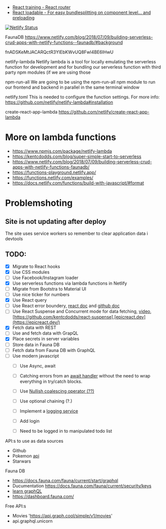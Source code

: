 * [React training - React router](https://reacttraining.com/react-router/web/example/basic)
* [React loadable - For easy bundlesplitting on component level... and preloading](https://github.com/jamiebuilds/react-loadable)


[![Netlify Status](https://api.netlify.com/api/v1/badges/9db31b59-e0a5-4d68-acf0-1560ae0f0a48/deploy-status)](https://app.netlify.com/sites/galante/deploys)




FaunaDB
https://www.netlify.com/blog/2018/07/09/building-serverless-crud-apps-with-netlify-functions--faunadb/#background

fnADSKeMtJACARQctR3YlEbKWvUQ8Fwl4BE6IHwU

netlify-lambda
Netlify lambda is a tool for locally emulating the serverless function for development and for bundling our serverless function with third party npm modules (if we are using those

npm-run-all
We are going to be using the npm-run-all npm module to run our frontend and backend in parallel in the same terminal window

netlify.toml
This is needed to configure the function settings. For more info: https://github.com/netlify/netlify-lambda#installation

create-react-app-lambda
https://github.com/netlify/create-react-app-lambda


# More on lambda functions
- https://www.npmjs.com/package/netlify-lambda
- https://kentcdodds.com/blog/super-simple-start-to-serverless
- https://www.netlify.com/blog/2018/07/09/building-serverless-crud-apps-with-netlify-functions-faunadb/
- https://functions-playground.netlify.app/
- https://functions.netlify.com/examples/
- https://docs.netlify.com/functions/build-with-javascript/#format


# Problemshoting
## Site is not updating after deploy
The site uses service workers so remember to clear application data i devtools

## TODO:
- [x] Migrate to React hooks
- [x] Use CSS modules
- [ ] Use Facebook/Instagram loader
- [x] Use serverless functions via lambda functions in Netlify
- [ ] Migrate from Bootstra to Material UI
- [ ] Use nice ticker for numbers
- [x] Use React query
- [ ] Use React error boundery, [react doc](https://reactjs.org/docs/error-boundaries.html) and [github doc](https://github.com/bvaughn/react-error-boundary)
- [ ] Use React Suspense and Concurrent mode for data fetching, [video](https://www.youtube.com/watch?v=xk_EWd11T94&feature=youtu.be&app=desktop), [https://github.com/kentcdodds/react-suspense],[epicreact.dev](https://epicreact.dev/)
- [x] Fetch data with REST
- [ ] Use and fetch data with GrapQL
- [x] Place secrets in server variables
- [ ] Store data in Fauna DB
- [ ] Fetch data from Fauna DB with GraphQL
- [ ] Use modern javascript
  - [ ] Use Async, await
  - [ ] Catching errors from an [await handler](https://www.npmjs.com/package/await-handler) without the need to wrap everything in try/catch blocks.
  - [ ] Use [Nullish coalescing operator (??)](https://developer.mozilla.org/en-US/docs/Web/JavaScript/Reference/Operators/Nullish_coalescing_operator)
  - [ ] Use optional chaining (?.)
  - [ ] Implement a [logging service](https://www.slant.co/topics/2615/~best-javascript-client-side-error-logging-services#1)
  - [ ] Add login
  - [ ] Need to be logged in to manipulated todo list
  

API:s to use as data sources
- Github
- Pokemon [api](https://graphql-pokemon.now.sh)
- Starwars


Fauna DB
- https://docs.fauna.com/fauna/current/start/graphql
- Ducumentation https://docs.fauna.com/fauna/current/security/keys
- [learn graphQL](https://www.howtographql.com/)
- https://dashboard.fauna.com/


Free API:s
- Movies 'https://api.graph.cool/simple/v1/movies'
- api.graphql.unicorn